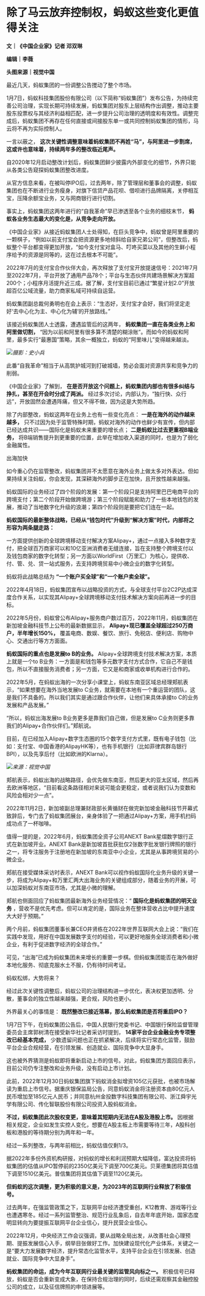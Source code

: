 # 除了马云放弃控制权，蚂蚁这些变化更值得关注

**文｜《中国企业家》记者 邓双琳**

**编辑｜李薇**

**头图来源｜视觉中国**

最近几天，蚂蚁集团的一份调整公告搅动了整个市场。

1月7日，蚂蚁科技集团股份有限公司（以下简称“蚂蚁集团”）发布公告，为持续完善公司治理，实现长期可持续发展，蚂蚁集团对股东上层结构作出调整，推动主要股东投票权与其经济利益相匹配，进一步提升公司治理的透明度和有效性。调整完成后，蚂蚁集团不再存在任何直接或间接股东单一或共同控制蚂蚁集团的情形，马云将不再为实际控制人。

一言以蔽之， **这次关键性调整意味着蚂蚁集团不再姓“马”，与阿里进一步割席，这或许也意味着，持续两年多的整改临近尾声。**

自2020年12月启动整改计划后，蚂蚁集团鲜少披露内外部变化的细节，外界只能从各类公告窥探蚂蚁集团整改进度。

从官方信息来看，在被叫停IPO后，过去两年，除了管理层和董事会的调整，蚂蚁集团也在不断进行业务瘦身，对旗下信贷产品花呗、借呗进行品牌隔离，关停相互宝，压降余额宝业务，又与网商银行进行切割。

事实上，蚂蚁集团这两年进行的“自我革命”早已渗透至各个业务的细枝末节， **蚂蚁各业务生态最大的变化是，从竞争走向开放。**

《中国企业家》从接近蚂蚁集团人士处得知，在巨头竞争中，蚂蚁曾是阿里重要的一颗棋子，“例如以前支付宝会把资源更多地倾斜给自家兄弟公司”，但整改后，蚂蚁整个平台都变得更加开放，“如今支付宝对盒马、叮咚买菜以及其他的生鲜小程序给予的资源是同等的，这在过去根本不可能”。

2022年7月的支付宝合作伙伴大会，再次释放了支付宝开放提速信号：2021年7月至2022年7月，平台开放了通用产品78个；平台与生态伙伴共建场景解决方案超200个；小程序月活提升近三成。据了解，支付宝目前已通过“繁星计划2.0”开放超百亿公域流量，助力商家私域可持续自运营。

蚂蚁集团副总裁何勇明也在会上表示：“生态好，支付宝才会好，我们将坚定走好‘去中心化为主、中心化为辅’的开放路线。”

该接近蚂蚁集团人士透露，遭遇监管后的这两年， **蚂蚁集团一直在各类业务上和阿里做切割，**
“因为以前和阿里有很多算不清楚的糊涂账”。而如今的蚂蚁和阿里，最多实行“最惠国”策略，其余一概独立，蚂蚁的“阿里味儿”变得越来越淡。

![](https://inews.gtimg.com/newsapp_bt/0/15604983071/1000)_摄影：史小兵_

此番“自我革命”相当于从高筑护城河到打破城墙，势必会面对资源共享和竞争力的削弱。

《中国企业家》了解到， **在是否开放这个问题上，蚂蚁集团内部也有很多纠结与挣扎，甚至在开会时分成了两派。**
经过多次讨论，内部认为，“独行快、众行远”，开放固然会遭遇阵痛，但又不得不做，因为这是大势所趋。

除了内部整改，蚂蚁这两年在业务上也有一些变化亮点： **一是在海外的动作越来越多，**
只不过因为处于监管特殊时期，蚂蚁对海外的动作也鲜少有宣传，但内部已经达成共识——国际化是蚂蚁未来重要的增长点； **二是蚂蚁比过去更重视B端业务，**
将B端销售提升到更重要的位置，此举在增加收入渠道的同时，也是为了弱化金融属性。

出海加快

如今重心仍在监管整改，蚂蚁集团并不太愿意在海外业务上做太多对外表达。但如果持续关注蚂蚁，你会发现，其深耕海外的脚步正在加快，且开放性越来越强。

蚂蚁国际的业务经过了四个阶段的发展：第一个阶段只是支持阿里巴巴电商平台的跨境支付；第二个阶段开始做跨境游；第三个阶段赋能和助力了一些本地钱包的发展，推动了当地数字化升级的浪潮；第四个阶段则是要把它们连在一起。

**蚂蚁国际的最新整体战略，已经从“钱包时代”升级到“解决方案”时代，内部将之形容为两条腿走路：**

一方面提供创新的全球跨境移动支付解决方案Alipay+，通过一点接入多种数字支付，把全球百万商家可以和10亿亚洲消费者无缝连接，旨在支持整个跨境支付以及钱包商家的数字化转型；另一方面以WorldFirst（万里汇）为核心，提供收、付、管、兑、贷一站式服务，去支持跨境贸易中小微企业的数字化转型。

蚂蚁将此战略总结为 **“一个账户买全球”和“一个账户卖全球”。**

2022年4月18日，蚂蚁集团宣布以战略投资的方式，与全球支付平台2C2P达成深度合作关系，以实现其Alipay+全球跨境移动支付技术解决方案向前再进一步的目标。

2022年5月份，蚂蚁曾公布Alipay+服务商户数过百万，2022年11月，蚂蚁集团在新加坡金融科技节上公布的最新数据显示，
**Alipay+现已覆盖全球超过250万商户，半年增长150%，** 覆盖电商、数娱、餐饮、旅行、免税店、便利店、购物中心、交通出行等方方面面。

**蚂蚁国际的重点也是发展to B的业务。** Alipay+全球跨境支付技术解决方案，本质上就是一个to
B业务：一方面是和钱包等多元数字支付方式合作，它自己不是钱包，所以不直接服务消费者；另一方面，它又是和商家或收单机构进行合作的。

2022年5月，在蚂蚁出海的一次分享小课堂上，蚂蚁东南亚区域总经理郏航表示，“如果想要在海外当地发展to
C业务，就需要在本地有一个重运营的团队，这是我们不具备的。所以我们其实是通过跟合作伙伴，让他们来具体承接to C的业务发展和产品发展。”

“所以，蚂蚁出海发展to B业务更多是靠我们自己做，但是发展to C业务则更多靠我们的Alipay+合作伙伴们。”郏航说。

目前，在已经加入Alipay+数字生态圈的15个数字支付方式里，既有电子钱包（比如：支付宝、中国香港的AlipayHK等），也有手机银行（比如菲律宾群岛银行BPI），以及先享后付（比如欧洲的Klarna）。

![](https://inews.gtimg.com/newsapp_bt/0/15604983063/1000)_来源：视觉中国_

郏航表示，蚂蚁出海的战略路径，会优先做东南亚，然后更大的亚太区域，然后再去欧洲等地区，“目前看这条路径相对来说可能会更稳定，或者说我们认为变数和风险会相对少一点”。

2022年11月2日，新加坡副总理兼财政部长黄循财在做完新加坡金融科技节开幕式致辞后，专门去了蚂蚁集团展台，亲身体验了一把通过Alipay+方案，用手机扫码成功点了一杯咖啡。

值得一提的是，2022年6月，蚂蚁集团全资子公司ANEXT Bank星熠数字银行正式在新加坡开业。ANEXT
Bank是新加坡首批获批仅2张数字批发银行牌照的银行之一，将专注服务于注册地在新加坡的东南亚中小企业，尤其是从事跨境贸易的小微企业。

郏航在接受媒体采访时表示，ANEXT
Bank可以视作蚂蚁国际化业务升级的关键一步，将成为Alipay+和万里汇两大出海业务的关键组成部分，随着业务的开展，可以加深蚂蚁对东南亚市场，尤其是小微的理解。

郏航也侧面回应了蚂蚁集团最新海外业务经营情况：“ **国际化是蚂蚁集团的明天业务**
，营收不是优先考虑。但可以肯定的是，国际业务在整体营收占比中提升速度大大好于预期。”

两个月前，蚂蚁集团董事长兼CEO井贤栋在2022年世界互联网大会上说：“我们在实践中发现，用好在中国发展数字支付的经验，可以更好地服务全球消费者和小微企业，有利于促进数字经济的全球合作。”

可见，“出海”已成为蚂蚁集团未来增长的重要一步棋。但蚂蚁集团能否在海外做好本地化服务、彻底克服水土不服，仍有待时间考证。

蚂蚁松绑，大势将来？

经过此次关键性调整后，蚂蚁公司的治理结构进一步优化，表决权更加透明、分散，董事会的独立性越来越强，更合规，风险也更小。

外界最关心的事情是： **既然整改已接近落幕，那么蚂蚁集团是否将重启IPO？**

1月7日下午，在蚂蚁集团公告后，中国人民银行党委书记、中国银行保险监督管理委员会主席郭树清在接受新华社记者采访时提到，
**14家平台企业金融业务专项整改已经基本完成，**
少数遗留问题也正在抓紧解决，后续将实行常态化监管，鼓励平台企业合规经营，在引领发展、创造就业、国际竞争中大显身手。

这也被外界猜测是蚂蚁即将重新启动上市的信号。对此，蚂蚁集团方面回应表示，目前公司仍专注整改和业务升级，没有启动上市计划。

此前，2022年12月30日蚂蚁集团旗下蚂蚁消金拟增资105亿元获批，也被市场解读为重启上市信号。据重庆银保监局公告，同意蚂蚁消金将注册资本由80亿元人民币增加至185亿元人民币；并同意杭州金投数字科技集团有限公司、浙江舜宇光学有限公司、传化智联股份有限公司投资入股蚂蚁消金。

**不过，蚂蚁集团此次股权变更，意味着其短期内无法在A股及港股上市。**
因根据相关规定，企业如发生实控人变化，想要在A股主板上市需要等待三年，A股科创板和港股的等待期分别为两年和一年。

经过一系列整改，与两年前相比，蚂蚁估值仅剩1/3。

据2022年多份外资机构研报，对蚂蚁的增长和利润预期大幅降低，富达投资将蚂蚁集团的估值从IPO暂停前的2350亿美元下调至700亿美元。贝莱德集团将其估值下调至1510亿美元。普信集团将其估值下调至1120亿美元。

**但蚂蚁的这次调整，更为积极的意义是，为2023年的互联网行业释放了积极信号。**

过去两年，在强监管政策之下，互联网平台经济遭受重创，K12教育、游戏等行业也遭遇寒冬。经过一系列监管整治、规范行业乱象后，自去年年底开始，国家态度明显转向为要提振互联网平台企业信心，提升民营企业信心。

2022年12月，中央经济工作会议强调，要从战略全局出发，从改善社会心理预期、提振发展信心入手，纲举目张做好工作。加快建设现代化产业体系，关键之一是“要大力发展数字经济，提升常态化监管水平，支持平台企业在引领发展、创造就业、国际竞争中大显身手”。

**蚂蚁集团的命运，成为今年互联网行业最关键的监管风向标之一。**
积极信号已释放，蚂蚁是否会重新变成大象，在保持合规治理的同时，后续还需观察其金融控股公司的成立，以及征信牌照的申领进展等。

